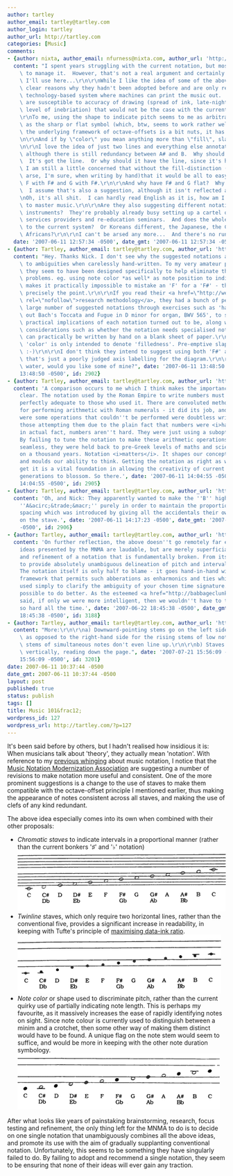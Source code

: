 ```yaml
---
author: tartley
author_email: tartley@tartley.com
author_login: tartley
author_url: http://tartley.com
categories: [Music]
comments:
- {author: nixta, author_email: nfurness@nixta.com, author_url: 'http://nixtasinks.nixta.com',
  content: "I spent years struggling with the current notation, but most people seem\
    \ to manage it.  However, that's not a real argument and certainly not the one\
    \ I'll use here...\r\n\r\nWhile I like the idea of some of the above, there are\
    \ clear reasons why they hadn't been adopted before and are only relevant in a\
    \ technology-based system where machines can print the music out.  Many of them\
    \ are susceptible to accuracy of drawing (spread of ink, late-nightedness of writing,\
    \ level of inebriation) that would not be the case with the current system.\r\n\
    \r\nTo me, using the shape to indicate pitch seems to me as arbitrarily bonkers\
    \ as the sharp or flat symbol (which, btw, seems to work rather well, although\
    \ the underlying framework of octave-offsets is a bit nuts, it has to be said).\r\
    \n\r\nAnd if by \"color\" you mean anything more than \"fill\", slappety slap.\r\
    \n\r\nI love the idea of just two lines and everything else annotated appropriately,\
    \ although there is still redundancy between A# and B.  Why should the B be higher?\
    \  It's got the line.  Or why should it have the line, since it's higher?  But\
    \ I am still a little concerned that without the fill-distinction (a pain the\
    \ arse, I'm sure, when writing by hand)that it would be all to easy to confuse\
    \ F with F# and G with F#.\r\n\r\nAnd why have F# and G flat?  Why not just F#?\
    \  I assume that's also a suggestion, although it isn't reflected above.\r\n\r\
    \nOh, it's all shit.  I can hardly read English as it is, how am I ever going\
    \ to master music.\r\n\r\nAre they also suggesting different notations for different\
    \ instruments?  They're probably already busy setting up a cartel of translation\
    \ services providers and re-education seminars.  And does the whole world subscribe\
    \ to the current system?  Or Koreans different, the Japanese, the Chileans or\
    \ Africans?\r\n\r\nI can't be arsed any more...  And there's no running water...",
  date: '2007-06-11 12:57:34 -0500', date_gmt: '2007-06-11 12:57:34 -0500', id: 2899}
- {author: Tartley, author_email: tartley@tartley.com, author_url: 'http://tartley.com',
  content: "Hey. Thanks Nick. I don't see why the suggested notations are more susceptible\
    \ to ambiguities when carelessly hand-written. To my very amateur perception,\
    \ they seem to have been designed specifically to help eliminate those kinds of\
    \ problems. eg. using note color *as well* as note position to indicate pitch\
    \ makes it practically impossible to mistake an 'F' for a 'F#' - that's almost\
    \ precisely the point.\r\n\r\nIf you read their <a href=\"http://web.syr.edu/~pwmorris/mnma/research/index.html\"\
    \ rel=\"nofollow\">research methodology</a>, they had a bunch of people put a\
    \ large number of suggested notations through exercises such as 'hand-writing\
    \ out Bach's Toccata and Fugue in D minor for organ, BWV 565', to see what the\
    \ practical implications of each notation turned out to be, along with prosaic\
    \ considerations such as whether the notation needs specialised notepaper, or\
    \ can practically be written by hand on a blank sheet of paper.\r\n\r\nYes, note\
    \ 'color' is only intended to denote 'filledness'. Pre-emptive slapping sidestepped.\
    \ :-)\r\n\r\nI don't think they intend to suggest using both 'F#' and 'G&acirc;&trade;&shy;',\
    \ that's just a poorly judged axis labelling for the diagram.\r\n\r\nI have running\
    \ water, would you like some of mine?", date: '2007-06-11 13:48:50 -0500', date_gmt: '2007-06-11
    13:48:50 -0500', id: 2902}
- {author: Tartley, author_email: tartley@tartley.com, author_url: 'http://tartley.com',
  content: 'A comparison occurs to me which I think makes the importance of this fairly
    clear. The notation used by the Roman Empire to write numbers must have seemed
    perfectly adequate to those who used it. There are convoluted methods available
    for performing arithmetic with Roman numerals - it did its job, and the fact there
    were some operations that couldn''t be performed were doubtless written off by
    those attempting them due to the plain fact that numbers were <i>hard</i>. But
    in actual fact, numbers aren''t hard. They were just using a suboptimal notation.
    By failing to tune the notation to make these arithmetic operations fluid and
    seamless, they were held back to pre-Greek levels of maths and science for nigh
    on a thousand years. Notation <i>matters</i>. It shapes our conceptions of a topic,
    and moulds our ability to think. Getting the notation as right as we can possibly
    get it is a vital foundation in allowing the creativity of current and future
    generations to blossom. So there.', date: '2007-06-11 14:04:55 -0500', date_gmt: '2007-06-11
    14:04:55 -0500', id: 2905}
- {author: Tartley, author_email: tartley@tartley.com, author_url: 'http://tartley.com',
  content: 'Oh, and Nick: They apparently wanted to make the ''B'' higher than the
    ''A&acirc;&trade;&macr;'' purely in order to maintain the proportional interval
    spacing which was introduced by giving all the accidentals their own positions
    on the stave.', date: '2007-06-11 14:17:23 -0500', date_gmt: '2007-06-11 14:17:23
    -0500', id: 2906}
- {author: Tartley, author_email: tartley@tartley.com, author_url: 'http://tartley.com',
  content: 'On further reflection, the above doesn''t go remotely far enough. The
    ideas presented by the MNMA are laudable, but are merely superficial polishing
    and refinement of a notation that is fundamentally broken. From its inability
    to provide absolutely unambiguous delineation of pitch and interval at a glance.
    The notation itself is only half to blame - it goes hand-in-hand with a conceptual
    framework that permits such abberations as enharmonics and ties which must be
    used simply to clarify the ambiguity of your chosen time signature. It must be
    possible to do better. As the esteemed <a href="http://babbageclunk.com" rel="nofollow">Xtian</a>
    said, if only we were more intelligent, then we wouldn''t have to think quite
    so hard all the time.', date: '2007-06-22 18:45:38 -0500', date_gmt: '2007-06-22
    18:45:38 -0500', id: 3188}
- {author: Tartley, author_email: tartley@tartley.com, author_url: 'http://tartley.com',
  content: "More:\r\n\r\na) Downward-pointing stems go on the left side of the note,\
    \ as opposed to the right-hand side for the rising stems of low notes. So the\
    \ stems of simultaneous notes don't even line up.\r\n\r\nb) Staves should be drawn\
    \ vertically, reading down the page.", date: '2007-07-21 15:56:09 -0500', date_gmt: '2007-07-21
    15:56:09 -0500', id: 3201}
date: 2007-06-11 10:37:44 -0500
date_gmt: 2007-06-11 10:37:44 -0500
layout: post
published: true
status: publish
tags: []
title: Music 101&frac12;
wordpress_id: 127
wordpress_url: http://tartley.com/?p=127
---
```


It's been said before by others, but I hadn't realised how insidious it
is: When musicians talk about 'theory', they actually mean 'notation'.
With reference to my [previous whinging](http://tartley.com/?p=100)
about music notation, I notice that the [Music Notation Modernization
Association](http://www.mnma.org/) are suggesting a number of revisions
to make notation more useful and consistent. One of the more prominent
suggestions is a change to the use of staves to make them compatible
with the octave-offset principle I mentioned earlier, thus making the
appearance of notes consistent across all staves, and making the use of
clefs of any kind redundant.

The above idea especially comes into its own when combined with their
other proposals:

-   *Chromatic staves* to indicate intervals in a proportional manner
    (rather than the current bonkers '♯' and '♭' notation)\
    ![chromatic-intervals.gif](/assets/2007/06/chromatic-intervals.gif)
-   *Twinline* staves, which only require two horizontal lines, rather
    than the conventional five, provides a significant increase in
    readability, in keeping with Tufte's principle of [maximising
    data-ink
    ratio](http://www.amazon.co.uk/Visual-Display-Quantitative-Information/dp/0961392142/).\
    ![twinline.gif](/assets/2007/06/twinline.gif)
-   *Note color* or shape used to discriminate pitch, rather than the
    current quirky use of partially indicating note length. This is
    perhaps my favourite, as it massively increases the ease of rapidly
    identifying notes on sight. Since note colour is currently used to
    distinguish between a minim and a crotchet, then some other way of
    making them distinct would have to be found. A unique flag on the
    note stem would seem to suffice, and would be more in keeping with
    the other note duration symbology.\
    ![note-color.gif](/assets/2007/06/note-color.gif)

After what looks like years of painstaking brainstorming, research,
focus testing and refinement, the only thing left for the MNMA to do is
to decide on one single notation that unambiguously combines all the
above ideas, and promote its use with the aim of gradually supplanting
conventional notation. Unfortunately, this seems to be something they
have singularly failed to do. By failing to adopt and recommend a single
notation, they seem to be ensuring that none of their ideas will ever
gain any traction.
